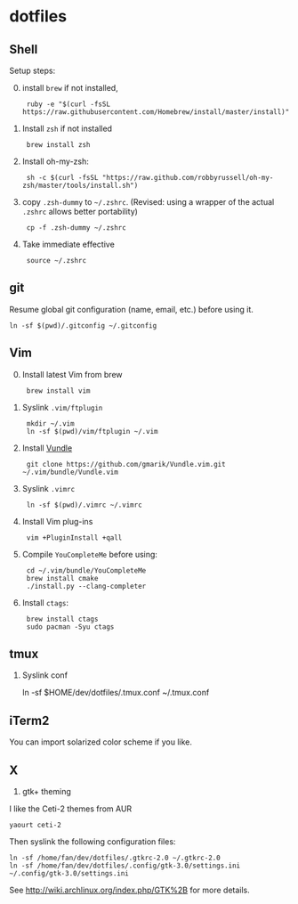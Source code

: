 dotfiles
========

Shell
-----

Setup steps:

0. install `brew` if not installed,

        ruby -e "$(curl -fsSL https://raw.githubusercontent.com/Homebrew/install/master/install)"

1. Install `zsh` if not installed

        brew install zsh

2. Install oh-my-zsh:

        sh -c $(curl -fsSL "https://raw.github.com/robbyrussell/oh-my-zsh/master/tools/install.sh")

3. copy `.zsh-dummy` to `~/.zshrc`. (Revised: using a wrapper of the actual `.zshrc` allows better portability)
    
        cp -f .zsh-dummy ~/.zshrc

4. Take immediate effective

        source ~/.zshrc

git
---

Resume global git configuration (name, email, etc.) before using it.

    ln -sf $(pwd)/.gitconfig ~/.gitconfig

Vim
---

0. Install latest Vim from brew

        brew install vim

1. Syslink `.vim/ftplugin`

        mkdir ~/.vim
        ln -sf $(pwd)/vim/ftplugin ~/.vim

2. Install [Vundle](https://github.com/gmarik/Vundle.vim)

        git clone https://github.com/gmarik/Vundle.vim.git ~/.vim/bundle/Vundle.vim

3. Syslink `.vimrc`
    
        ln -sf $(pwd)/.vimrc ~/.vimrc

4. Install Vim plug-ins

        vim +PluginInstall +qall

5. Compile `YouCompleteMe` before using: 

        cd ~/.vim/bundle/YouCompleteMe
        brew install cmake
        ./install.py --clang-completer

6. Install `ctags`:

        brew install ctags
        sudo pacman -Syu ctags


tmux
------

1. Syslink conf

    ln -sf $HOME/dev/dotfiles/.tmux.conf ~/.tmux.conf

iTerm2
------

You can import solarized color scheme if you like.

X
--

1. gtk+ theming

I like the Ceti-2 themes from AUR

    yaourt ceti-2

Then syslink the following configuration files:

    ln -sf /home/fan/dev/dotfiles/.gtkrc-2.0 ~/.gtkrc-2.0
    ln -sf /home/fan/dev/dotfiles/.config/gtk-3.0/settings.ini ~/.config/gtk-3.0/settings.ini

See http://wiki.archlinux.org/index.php/GTK%2B for more details. 

